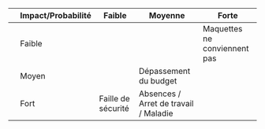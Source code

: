 |   | Impact/Probabilité | Faible             | Moyenne                               | Forte                        |
|---|--------------------|--------------------|---------------------------------------|------------------------------|
|   | Faible             |                    |                                       | Maquettes ne conviennent pas |
|   | Moyen              |                    | Dépassement du budget                 |                              |
|   | Fort               | Faille de sécurité | Absences / Arret de travail / Maladie |                              |
